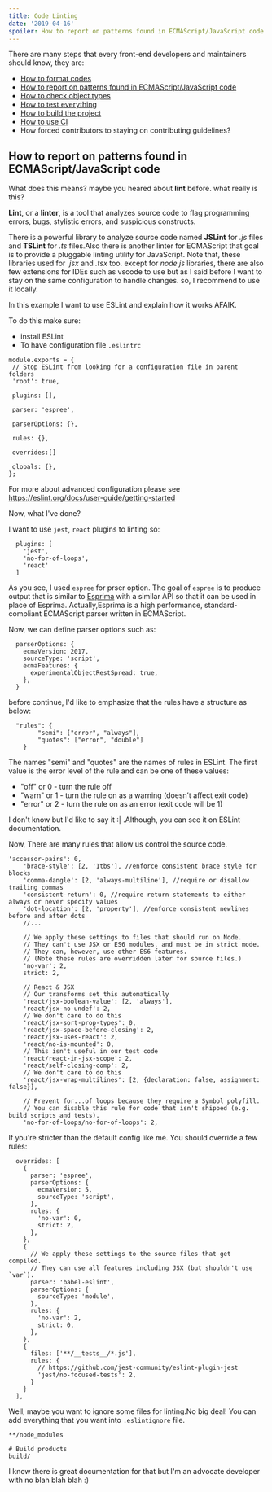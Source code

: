 ```yaml
---
title: Code Linting
date: '2019-04-16'
spoiler: How to report on patterns found in ECMAScript/JavaScript code.
---
```


There are many steps that every front-end developers and maintainers should know, they are:
 - [How to format codes](https://overafaik.com/formatting-codes)
 - [How to report on patterns found in ECMAScript/JavaScript code](https://overafaik.com/linting-codes)
 - [How to check object types](https://overafaik.com/flow-type-check)
 - [How to test everything](https://overafaik.com/jest)
 - [How to build the project](https://overafaik.com/build-project)
 - [How to use CI](https://overafaik.com/continous-integration)
 - How forced contributors to staying on contributing guidelines?

## How to report on patterns found in ECMAScript/JavaScript code
What does this means? maybe you heared about **lint** before. what really is this?

**Lint**, or a **linter**, is a tool that analyzes source code to flag programming errors, bugs, stylistic errors, and suspicious constructs.

There is a powerful library to analyze source code named **JSLint** for *.js* files and **TSLint** for *.ts* files.Also there is another linter for ECMAScript that goal is to provide a pluggable linting utility for JavaScript. Note that, these libraries used for *.jsx* and *.tsx* too. except for *node js* libraries, there are also few extensions for IDEs such as vscode to use but as I said before I want to stay on the same configuration to handle changes. so, I recommend to use it locally.

In this example I want to use ESLint and explain how it works AFAIK.

To do this make sure:
 - install ESLint 
 - To have configuration file `.eslintrc`
 
 ```
module.exports = {
  // Stop ESLint from looking for a configuration file in parent folders
  'root': true,

  plugins: [],

  parser: 'espree',

  parserOptions: {},

  rules: {},

  overrides:[]
  
  globals: {},
};
 ```

For more about advanced configuration please see https://eslint.org/docs/user-guide/getting-started

Now, what I've done?

I want to use `jest`, `react` plugins to linting so:

```
  plugins: [
    'jest',
    'no-for-of-loops',
    'react'
  ]
```

As you see, I used `espree` for prser option. The goal of `espree` is to produce output that is similar to [Esprima](http://esprima.org/) with a similar API so that it can be used in place of Esprima. Actually,Esprima is a high performance, standard-compliant ECMAScript parser written in ECMAScript.

Now, we can define parser options such as:

```
  parserOptions: {
    ecmaVersion: 2017,
    sourceType: 'script',
    ecmaFeatures: {
      experimentalObjectRestSpread: true,
    },
  }
```

before continue, I'd like to emphasize that the rules have a structure as below:

```
  "rules": {
        "semi": ["error", "always"],
        "quotes": ["error", "double"]
    }
```
The names "semi" and "quotes" are the names of rules in ESLint. The first value is the error level of the rule and can be one of these values:

 - "off" or 0 - turn the rule off
 - "warn" or 1 - turn the rule on as a warning (doesn’t affect exit code)
 - "error" or 2 - turn the rule on as an error (exit code will be 1)

I don't know but I'd like to say it :| .Although, you can see it on ESLint documentation.

Now, There are many rules that allow us control the source code.

```
'accessor-pairs': 0,
    'brace-style': [2, '1tbs'], //enforce consistent brace style for blocks
    'comma-dangle': [2, 'always-multiline'], //require or disallow trailing commas
    'consistent-return': 0, //require return statements to either always or never specify values
    'dot-location': [2, 'property'], //enforce consistent newlines before and after dots
    //...

    // We apply these settings to files that should run on Node.
    // They can't use JSX or ES6 modules, and must be in strict mode.
    // They can, however, use other ES6 features.
    // (Note these rules are overridden later for source files.)
    'no-var': 2,
    strict: 2,

    // React & JSX
    // Our transforms set this automatically
    'react/jsx-boolean-value': [2, 'always'],
    'react/jsx-no-undef': 2,
    // We don't care to do this
    'react/jsx-sort-prop-types': 0,
    'react/jsx-space-before-closing': 2,
    'react/jsx-uses-react': 2,
    'react/no-is-mounted': 0,
    // This isn't useful in our test code
    'react/react-in-jsx-scope': 2,
    'react/self-closing-comp': 2,
    // We don't care to do this
    'react/jsx-wrap-multilines': [2, {declaration: false, assignment: false}],

    // Prevent for...of loops because they require a Symbol polyfill.
    // You can disable this rule for code that isn't shipped (e.g. build scripts and tests).
    'no-for-of-loops/no-for-of-loops': 2,

```

If you're stricter than the default config like me. You should override a few rules:

```
  overrides: [
    {
      parser: 'espree',
      parserOptions: {
        ecmaVersion: 5,
        sourceType: 'script',
      },
      rules: {
        'no-var': 0,
        strict: 2,
      },
    },
    {
      // We apply these settings to the source files that get compiled.
      // They can use all features including JSX (but shouldn't use `var`).      
      parser: 'babel-eslint',
      parserOptions: {
        sourceType: 'module',
      },
      rules: {
        'no-var': 2,
        strict: 0,
      },
    },
    {
      files: ['**/__tests__/*.js'],
      rules: {
        // https://github.com/jest-community/eslint-plugin-jest
        'jest/no-focused-tests': 2,
      }
    }
  ],

```
Well, maybe you want to ignore some files for linting.No big deal! You can add everything that you want into `.eslintignore` file.

```
**/node_modules

# Build products
build/
```
I know there is great documentation for that but I'm an advocate developer with no blah blah blah :)
